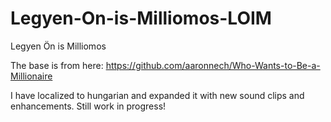 # Legyen-On-is-Milliomos-LOIM
Legyen Ön is Milliomos

The base is from here:
https://github.com/aaronnech/Who-Wants-to-Be-a-Millionaire

I have localized to hungarian and expanded it with new sound clips and enhancements.
Still work in progress!
